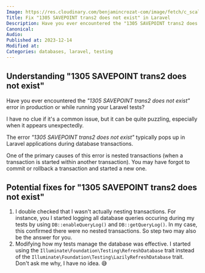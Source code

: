 ```yaml
---
Image: https://res.cloudinary.com/benjamincrozat-com/image/fetch/c_scale,f_webp,q_auto,w_1200/https://github.com/benjamincrozat/content/assets/3613731/36803bc1-0c15-4824-87c0-09b3e3077756
Title: Fix "1305 SAVEPOINT trans2 does not exist" in Laravel
Description: Have you ever encountered the "1305 SAVEPOINT trans2 does not exist" error while running Laravel? I have a solution for you.
Canonical: 
Audio:
Published at: 2023-12-14
Modified at:
Categories: databases, laravel, testing
---
```


## Understanding "1305 SAVEPOINT trans2 does not exist"

Have you ever encountered the *"1305 SAVEPOINT trans2 does not exist"* error in production or while running your Laravel tests?

I have no clue if it's a common issue, but it can be quite puzzling, especially when it appears unexpectedly.

The error *"1305 SAVEPOINT trans2 does not exist"* typically pops up in Laravel applications during database transactions.

One of the primary causes of this error is nested transactions (when a transaction is started within another transaction). You may have forgot to commit or rollback a transaction and started a new one.

## Potential fixes for "1305 SAVEPOINT trans2 does not exist"

1. I double checked that I wasn't actually nesting transactions. For instance, you I started logging all database queries occuring during my tests by using `DB::enableQueryLog()` and `DB::getQueryLog()`. In my case, this confirmed there were no nested transactions. So step two may also be the answer for you.
2. Modifying how my tests manage the database was effective. I started using the `Illuminate\Foundation\Testing\RefreshDatabase` trait instead of the `Illuminate\Foundation\Testing\LazilyRefreshDatabase` trait. Don't ask me why, I have no idea. 😅
